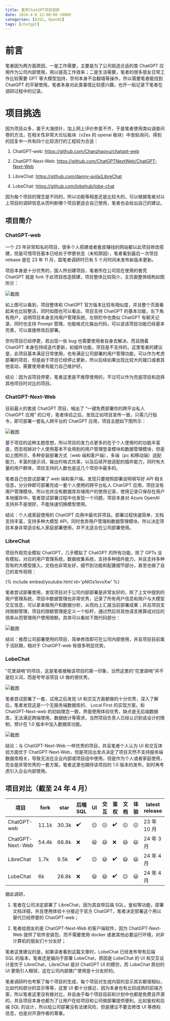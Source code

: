 ```yaml
---
title: 套壳ChatGPT项目调研
date: 2024-4-8 12:00:00 +0800
categories: [AIGC, OpenAI]
tags: [chatgpt]
---
```


# 前言

笔者因为两方面原因，一是工作需要，主要是为了公司挑选合适的类 ChatGPT 应用作为公司内部使用，用以提高工作效率；二是生活需要，笔者的很多朋友日常工作比较需要 GPT 等大模型加持，奈何本身不会翻墙等操作，所以需要笔者能找到 ChatGPT 的平替使用。笔者本身对此类事情比较感兴趣，也开一贴记录下笔者在调研过程中的记录。

# 项目挑选

因为项目众多，属于大海捞针，加上网上评价参差不齐，于是笔者使用类似调查问卷的方法，在相关性非常大论坛板块（v2ex 的 openai 板块）中发贴询问，得到的回复中一共有四个比较流行的工程较为合适：

1. ChatGPT-web: https://github.com/Chanzhaoyu/chatgpt-web

2. ChatGPT-Next-Web: https://github.com/ChatGPTNextWeb/ChatGPT-Next-Web

3. LibreChat: https://github.com/danny-avila/LibreChat

4. LobeChat: https://github.com/lobehub/lobe-chat

因为每个项目的理念是不同的，所以功能等相差还是比较大的，可以根据笔者对以上项目的调研信息从而判断哪个项目更适合自己使用，笔者也会给出自己的建议。

## 项目简介

### ChatGPT-web

一个 23 年非常知名的项目，很多个人搭建或者套皮赚钱的网站都以此项目修改搭建，但是可惜项目基本已经处于停更状态（未知原因），笔者看到最后一次项目 release 是在 23 年 11 月，距笔者调研时已有 5 个月时间未发布新版本更新。

项目本身是十分优秀的，国人所创建项目，笔者所在公司现在使用的套壳 ChatGPT 就是 fork 于此项目改造搭建，项目整体比较简介，主页面整体结构如图所示：

![截图](/assets/image/2024/4/20240409002116.png)

如上图可以看到，项目整体和 ChatGPT 官方版本比较有相似度，并且整个页面看起来也比较整洁，同时如图也可以看出，项目支持 ChatGPT 的基本功能，左下角有用户，说明项目本身支持用户管理系统，左侧栏中也类似 ChatGPT 有聊天记录，同时也支持 Prompt 管理，也能格式化输出代码，可以说该项目功能已经基本完善，可以直接修改后部署。

奈何项目已经停更，若出现一些 bug 也需要使用者自身去解决，而且随着 ChatGPT 本身在持续迭代更新，如插件功能，项目是不支持的，这里笔者的建议是，此项目基本满足日常使用，也有满足公司部署的用户管理功能，可以作为考虑部署的项目，但是由于项目已经停止更新，所以后续如果出现比较大的接口或者其他变动，需要使用者有能力自己维护好。

结论：因为该项目停更，笔者这里是不推荐使用的，不过可以作为兜底项目和选择其他项目时对比的项目。

### ChatGPT-Next-Web

目前最火的套皮 ChatGPT 项目，喊出了 “一键免费部署你的跨平台私人 ChatGPT 应用” 的口号，笔者体验之后，发现正如项目宣传一致，只需几行指令，即可部署一套私人跨平台的 ChatGPT 应用，项目主题如下图所示：

![截图](/assets/image/2024/4/20240409003707.png)

基于项目的这种主题思想，所以项目的发力点更多的在于个人使用时的功能丰富度，而忽视掉对个人使用基本不会用到的用户管理登录模块和数据管理模块，但是如上图所示，多种安装部署方式（web 端和客户端），多端（pc 和移动端）适配能力，丰富的提示词，输出时格式优美，以及后续开放适配的插件能力，同时有大量的用户群体，项目支持的人数也是这几个项目中最多的。

笔者自己也尝试部署了 web 端和客户端，发现只要按照部署说明填写好 API 相关信息，分分钟即可部署完成一套个人使用的跨平台私人 ChatGPT 应用，项目没有用户管理模块，所以也并没有数据库存储用户的使用记录，使用记录只保存在用户本地缓存中。笔者尝试部署过程中也发现一个问题，项目本身对 Azure OpenAI 支持并不是很好，不能快速切换模型使用。

结论：个人或家庭使用的 ChatGPT 应用中最优异项目。部署过程快速简单，文档支持丰富，支持多种大模型 API，同时舍弃用户管理和数据管理模块，所以决定项目本身非常适合私人家庭部署使用，并不太适合在公司部署使用。

### LibreChat

项目外观完全模拟 ChatGPT，几乎模拟了 ChatGPT 的所有功能，除了 GPTs 没有模拟，对应的用户管理系统，数据收集系统，支持多种插件能力，并且支持多种现有的大模型接入，文档也非常友好，细节到功能和配置细节部分，甚至也做了自己的宣传视频：

{% include embed/youtube.html id='pNIOs1ovsXw' %}

笔者尝试部署使用，发现项目对于公司内部部署是非常友好的，除了上文中提到的用户管理系统，项目中数据管理也非常优秀，记录了所有用户信息和用户与大模型交互信息，可以拿来做用户和数据分析，从而向上汇报当前部署成果；并且项目支持限额管理，项目的限额管理是定义一个标杆，通过然后将其他语言换算成对应的倍率从而管理用户使用限额。具体可以看如下图代码部分：

![截图](/assets/image/2024/4/20240409122008.png)

结论：推荐公司部署使用的项目，简单修改即可在公司内部使用，并且项目目前属于活跃期，相对于 ChatGPT-web 有很多明显优势。

### LobeChat

“花里胡哨”的项目，这是笔者接触该项目的第一印象，当然这里的“花里胡哨”并不是贬义词，而是夸夸该项目 UI 做的很优秀。

![截图](/assets/image/2024/4/20240409142138.png)

笔者尝试部署了一套，试用之后发现 UI 和交互方面都做的十分优秀，深入了解后，笔者发现这是一个无服务端数据库的、 Local First 的实现方案，和 ChatGPT-Next-web 的初始理念一致，界面使用体验优秀，缺点是无后端数据库，无法满足跨端使用，数据统计等需求，当然项目负责人已经认识到该设计的限制，预计在 1.0 版本中加入数据库功能。

![截图](/assets/image/2024/4/20240409142610.png)

结论：与 ChatGPT-Next-Web 一样优秀的项目，并且笔者个人认为 UI 和交互体验方面优于 ChatGPT-Next-Web，但是项目出发点决定了项目天然不支持服务端数据库相关，导致无法在企业内部或项目组中使用，但是作为个人或者家庭使用，完全是非常优秀的一套方案。笔者这里也期待该项目的 1.0 版本的发布，到时再考虑引入企业内部使用。

## 项目对比（截至 24 年 4 月）

| 项目             | fork  | star  | 后端 SQL | UI  | 交互 | 鉴权 | 文档 | 体验 | latest release |
| ---------------- | ----- | ----- | -------- | --- | ---- | ---- | ---- | ---- | -------------- |
| ChatGPT-web      | 11.1k | 30.3k | ✔️       | 😐  | 😐   | ✔️   | 😐   | 😐   | 23 年 10 月    |
| ChatGPT-Next-Web | 54.4k | 66.8k | ❌       | 😃  | 😃   | ❌   | 😃   | 😃   | 24 年 3 月     |
| LibreChat        | 1.7k  | 9.5k  | ✔️       | 😐  | 😃   | ✔️   | 😃   | 😃   | 24 年 4 月     |
| LobeChat         | 6k    | 26.8k | ❌       | 😃  | 😃   | ✔️   | 😐   | 😃   | 24 年 4 月     |

据此调研，

1. 笔者在公司决定部署了 LibreChat，因为其自带后端 SQL，鉴权等功能，部署文档详细，并且使用体验十分接近于官方 ChatGPT，笔者决定部署这个用以替代已经停更的 ChatGPT-web；

2. 笔者给朋友的是 ChatGPT-Next-Web 的客户端软件，因为 ChatGPT-Next-Web 提供了软件安装包，而不需要使用 docker 或者其他必要运行环境，对非计算机的朋友们十分友好；

笔者这里建议的是，如果读者看到这篇文章时，LobeChat 已经发布带有后端 SQL 的版本，笔者还是偏向于部署 LobeChat，原因是 LobeChat 的 UI 和交互设计是优于 LibreChat，LibreChat 是对 ChatGPT UI 的模仿，而 LobeChat 原创的 UI 更吸引人眼球，这在公司内部推广使用是十分友好的。

笔者调研时也考察了每个项目的生成，每个项目对生成内容的显示其实都很相似，比如代码部分的显示等等，这里 UI 都十分接近，因为本身也有比较成熟的前端方案，所以笔者这里没有做对比，并且由于每个项目目前和计划中也都是免费且开源的，并且项目本身也都为了让用户在给项目和公司做部署提供便利，比如鉴权和后端 SQL 的设计，所以给公司部署没有法律风险，但是建议不要去修改 UI 等商标信息，也是对开源作者的尊重。
